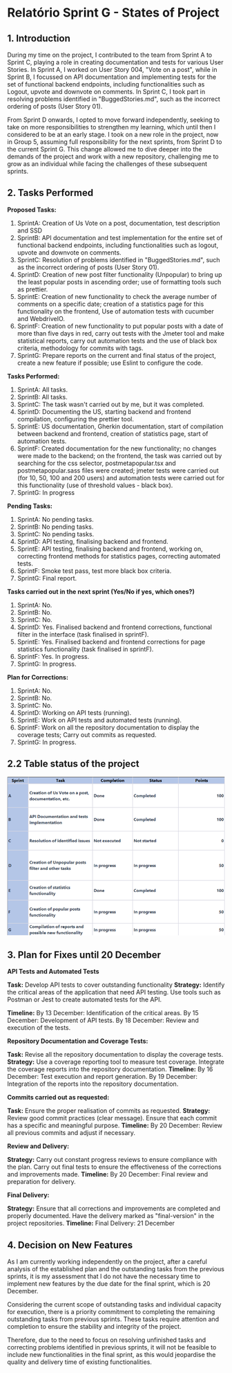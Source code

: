 # Relatório Sprint G - States of Project

## 1. Introduction


During my time on the project, I contributed to the team from Sprint A to Sprint C, playing a role in creating documentation and tests for various User Stories. In Sprint A, I worked on User Story 004, "Vote on a post", while in Sprint B, I focussed on API documentation and implementing tests for the set of functional backend endpoints, including functionalities such as Logout, upvote and downvote on comments. In Sprint C, I took part in resolving problems identified in "BuggedStories.md", such as the incorrect ordering of posts (User Story 01).

From Sprint D onwards, I opted to move forward independently, seeking to take on more responsibilities to strengthen my learning, which until then I considered to be at an early stage. I took on a new role in the project, now in Group 5, assuming full responsibility for the next sprints, from Sprint D to the current Sprint G. This change allowed me to dive deeper into the demands of the project and work with a new repository, challenging me to grow as an individual while facing the challenges of these subsequent sprints.

## 2. Tasks Performed

**Proposed Tasks:**
  1. SprintA: Creation of Us Vote on a post, documentation, test description and SSD
  2. SprintB: API documentation and test implementation for the entire set of functional backend endpoints, including functionalities such as logout, upvote and downvote on comments.
  3. SprintC: Resolution of problems identified in "BuggedStories.md", such as the incorrect ordering of posts (User Story 01).
  4. SprintD: Creation of new post filter functionality (Unpopular) to bring up the least popular posts in ascending order; use of formatting tools such as prettier.
  5. SprintE: Creation of new functionality to check the average number of comments on a specific date; creation of a statistics page for this functionality on the frontend, Use of automation tests with cucumber and WebdriveIO.
  6. SprintF: Creation of new functionality to put popular posts with a date of more than five days in red, carry out tests with the Jmeter tool and make statistical reports, carry out automation tests and the use of black box criteria, methodology for commits with tags.
  7. SprintG: Prepare reports on the current and final status of the project, create a new feature if possible; use Eslint to configure the code.

  
**Tasks Performed:**
  1. SprintA: All tasks.
  2. SprintB: All tasks.
  3. SprintC: The task wasn't carried out by me, but it was completed.
  4. SprintD: Documenting the US, starting backend and frontend compilation, configuring the prettier tool.
  5. SprintE: US documentation, Gherkin documentation, start of compilation between backend and frontend, creation of statistics page, start of automation tests.
  6. SprintF: Created documentation for the new functionality; no changes were made to the backend; on the frontend, the task was carried out by searching for the css selector, postmetapopular.tsx and postmetapopular.sass files were created; jmeter tests were carried out (for 10, 50, 100 and 200 users) and automation tests were carried out for this functionality (use of threshold values - black box).
  7. SprintG: In progress
  

**Pending Tasks:**
  1. SprintA: No pending tasks.
  2. SprintB: No pending tasks.
  3. SprintC: No pending tasks.
  4. SprintD: API testing, finalising backend and frontend.
  5. SprintE: API testing, finalising backend and frontend, working on, correcting frontend methods for statistics pages, correcting automated tests.
  6. SprintF: Smoke test pass, test more black box criteria.
  7. SprintG: Final report.

**Tasks carried out in the next sprint (Yes/No if yes, which ones?)**
  1. SprintA: No.
  2. SprintB: No.
  3. SprintC: No.
  4. SprintD: Yes. Finalised backend and frontend corrections, functional filter in the interface (task finalised in sprintF).
  5. SprintE: Yes. Finalised backend and frontend corrections for page statistics functionality (task finalised in sprintF).
  6. SprintF: Yes. In progress.
  7. SprintG: In progress.

**Plan for Corrections:**
  1. SprintA: No.
  2. SprintB: No.
  3. SprintC: No.
  4. SprintD: Working on API tests (running).
  5. SprintE: Work on API tests and automated tests (running).
  6. SprintF: Work on all the repository documentation to display the coverage tests; Carry out commits as requested.
  7. SprintG: In progress.

  ## 2.2 Table status of the project
![tabelaSprintG](../../images/tabelasprintG.png)                             


## 3. Plan for Fixes until 20 December

**API Tests and Automated Tests**

**Task:** Develop API tests to cover outstanding functionality
**Strategy:**
Identify the critical areas of the application that need API testing.
Use tools such as Postman or Jest to create automated tests for the API.

**Timeline:**
By 13 December: Identification of the critical areas.
By 15 December: Development of API tests.
By 18 December: Review and execution of the tests.

**Repository Documentation and Coverage Tests:**

**Task:** Revise all the repository documentation to display the coverage tests.
**Strategy:**
Use a coverage reporting tool to measure test coverage.
Integrate the coverage reports into the repository documentation.
**Timeline:**
By 16 December: Test execution and report generation.
By 19 December: Integration of the reports into the repository documentation.

**Commits carried out as requested:**

**Task:** Ensure the proper realisation of commits as requested.
**Strategy:**
Review good commit practices (clear message).
Ensure that each commit has a specific and meaningful purpose.
**Timeline:**
By 20 December: Review all previous commits and adjust if necessary.

**Review and Delivery:**

**Strategy:**
Carry out constant progress reviews to ensure compliance with the plan.
Carry out final tests to ensure the effectiveness of the corrections and improvements made.
**Timeline:**
By 20 December: Final review and preparation for delivery.

**Final Delivery:**

**Strategy:**
Ensure that all corrections and improvements are completed and properly documented.
Have the delivery marked as "final-version" in the project repositories.
**Timeline:**
Final Delivery: 21 December

## 4. Decision on New Features

As I am currently working independently on the project, after a careful analysis of the established plan and the outstanding tasks from the previous sprints, it is my assessment that I do not have the necessary time to implement new features by the due date for the final sprint, which is 20 December.

Considering the current scope of outstanding tasks and individual capacity for execution, there is a priority commitment to completing the remaining outstanding tasks from previous sprints. These tasks require attention and completion to ensure the stability and integrity of the project.

Therefore, due to the need to focus on resolving unfinished tasks and correcting problems identified in previous sprints, it will not be feasible to include new functionalities in the final sprint, as this would jeopardise the quality and delivery time of existing functionalities.